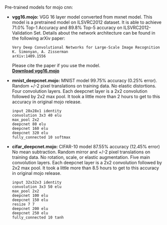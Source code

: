 Pre-trained models for mojo cnn:

+ **vgg16.mojo:** VGG 16 layer model converted from mxnet model.  This model is a pretrained model on ILSVRC2012 dataset. It is able to achieve 71.0% Top-1 Accuracy and 89.8% Top-5 accuracy on ILSVRC2012-Validation Set. Details about the network architecture can be found in the following arXiv paper:
  ```
  Very Deep Convolutional Networks for Large-Scale Image Recognition
  K. Simonyan, A. Zisserman
  arXiv:1409.1556
  ```
   Please cite the paper if you use the model.    
   [**Download vgg16.mojo**](https://drive.google.com/file/d/0B5Dx9ePCIXQAZU51T0MyQXpvOXc/view?usp=sharing)

+ **mnist_deepcnet.mojo:** MNIST model 99.75% accuracy (0.25% error). Random +/-2 pixel translations on training data. No elastic distortions. Four convolution layers.  Each deepcnet layer is a 2x2 convolution followed by 2x2 max pool.  It took a little more than 2 hours to get to this accuracy in original mojo release. 
  ```  
  input 28x28x1 identity  
  convolution 3x3 40 elu
  max_pool 2x2
  deepcnet 80 elu
  deepcnet 160 elu
  deepcnet 320 elu
  fully_connected 10 softmax
  ```  

+ **cifar_deepcnet.mojo:** CIFAR-10 model 87.55% accuracy (12.45% error) No mean subtraction. Random mirror and +/-2 pixel translations on training data. No rotation, scale, or elastic augmentation.  Five main convolution layers. Each deepcnet layer is a 2x2 convolution followed by 2x2 max pool.  It took a little more than 8.5 hours to get to this accuracy in original mojo release. 
  ```
  input 32x32x3 identity  
  convolution 3x3 50 elu
  max_pool 2x2
  deepcnet 100 elu
  deepcnet 150 elu
  resize 7 7
  deepcnet 200 elu
  deepcnet 250 elu
  fully_connected 10 tanh
  ```
